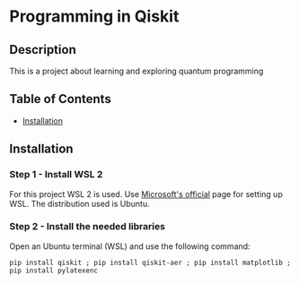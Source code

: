 # Programming in Qiskit

## Description

This is a project about learning and exploring quantum programming

## Table of Contents

- [Installation](#installation)


## Installation

### Step 1 - Install WSL 2

For this project WSL 2 is used. Use [Microsoft's official](https://learn.microsoft.com/en-us/windows/wsl/install) page for setting up WSL. The distribution used is Ubuntu.

### Step 2 - Install the needed libraries

Open an Ubuntu terminal (WSL) and use the following command:

```
pip install qiskit ; pip install qiskit-aer ; pip install matplotlib ; pip install pylatexenc
```